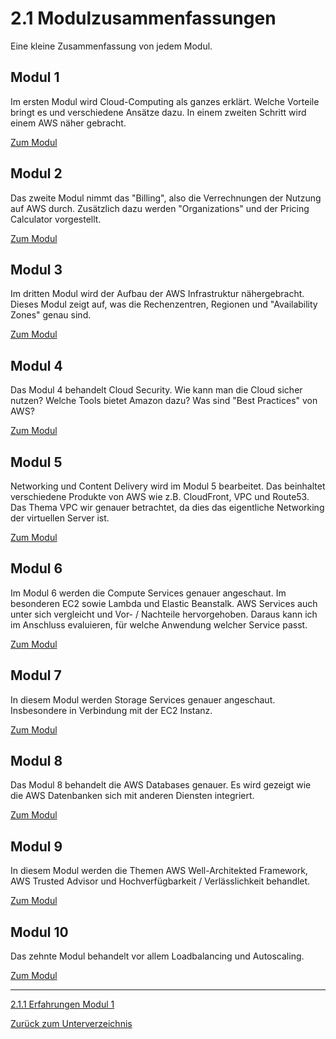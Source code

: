 # 2.1 Modulzusammenfassungen

Eine kleine Zusammenfassung von jedem Modul.

## Modul 1

Im ersten Modul wird Cloud-Computing als ganzes erklärt. Welche Vorteile bringt es und verschiedene Ansätze dazu.
In einem zweiten Schritt wird einem AWS näher gebracht.

[Zum Modul](./modul1.md)

## Modul 2

Das zweite Modul nimmt das "Billing", also die Verrechnungen der Nutzung auf AWS durch.
Zusätzlich dazu werden "Organizations" und der Pricing Calculator vorgestellt.

[Zum Modul](./modul2.md)

## Modul 3

Im dritten Modul wird der Aufbau der AWS Infrastruktur nähergebracht.
Dieses Modul zeigt auf, was die Rechenzentren, Regionen und "Availability Zones" genau sind.

[Zum Modul](./modul3.md)

## Modul 4

Das Modul 4 behandelt Cloud Security. Wie kann man die Cloud sicher nutzen? Welche Tools bietet Amazon dazu?
Was sind "Best Practices" von AWS?

[Zum Modul](./modul4.md)

## Modul 5

Networking und Content Delivery wird im Modul 5 bearbeitet. Das beinhaltet verschiedene Produkte von AWS wie z.B. CloudFront, VPC und Route53. Das Thema VPC wir genauer betrachtet, da dies das eigentliche Networking der virtuellen Server ist.

[Zum Modul](./modul5.md)

## Modul 6

Im Modul 6 werden die Compute Services genauer angeschaut. Im besonderen EC2 sowie Lambda und Elastic Beanstalk.
AWS Services auch unter sich vergleicht und Vor- / Nachteile hervorgehoben. Daraus kann ich im Anschluss evaluieren, für welche Anwendung welcher Service passt.

[Zum Modul](./modul6.md)

## Modul 7

In diesem Modul werden Storage Services genauer angeschaut. Insbesondere in Verbindung mit der EC2 Instanz.

[Zum Modul](./modul7.md)

## Modul 8

Das Modul 8 behandelt die AWS Databases genauer. Es wird gezeigt wie die AWS Datenbanken sich mit anderen Diensten integriert.

[Zum Modul](./modul8.md)

## Modul 9

In diesem Modul werden die Themen AWS Well-Architekted Framework, AWS Trusted Advisor und Hochverfügbarkeit / Verlässlichkeit behandlet.

[Zum Modul](./modul9.md)

## Modul 10

Das zehnte Modul behandelt vor allem Loadbalancing und Autoscaling.

[Zum Modul](./modul10.md)

-----

[2.1.1 Erfahrungen Modul 1](./modul1.md)

[Zurück zum Unterverzeichnis](../README.md)
